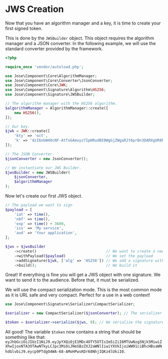 JWS Creation
============

Now that you have an algorithm manager and a key, it is time to create your first signed token.

This is done by the `JWSBuilder` object. This object requires the algorithm manager and a JSON converter.
In the following example, we will use the standard converter provided by the framework.

```php
<?php

require_once 'vendor/autoload.php';

use Jose\Component\Core\AlgorithmManager;
use Jose\Component\Core\Converter\JsonConverter;
use Jose\Component\Core\JWK;
use Jose\Component\Signature\Algorithm\HS256;
use Jose\Component\Signature\JWSBuilder;

// The algorithm manager with the HS256 algorithm.
$algorithmManager = AlgorithmManager::create([
    new HS256(),
]);

// Our key.
$jwk = JWK::create([
    'kty' => 'oct',
    'k' => 'dzI6nbW4OcNF-AtfxGAmuyz7IpHRudBI0WgGjZWgaRJt6prBn3DARXgUR8NVwKhfL43QBIU2Un3AvCGCHRgY4TbEqhOi8-i98xxmCggNjde4oaW6wkJ2NgM3Ss9SOX9zS3lcVzdCMdum-RwVJ301kbin4UtGztuzJBeg5oVN00MGxjC2xWwyI0tgXVs-zJs5WlafCuGfX1HrVkIf5bvpE0MQCSjdJpSeVao6-RSTYDajZf7T88a2eVjeW31mMAg-jzAWfUrii61T_bYPJFOXW8kkRWoa1InLRdG6bKB9wQs9-VdXZP60Q4Yuj_WZ-lO7qV9AEFrUkkjpaDgZT86w2g',
]);

// The JSON Converter.
$jsonConverter = new JsonConverter();

// We instantiate our JWS Builder.
$jwsBuilder = new JWSBuilder(
    $jsonConverter,
    $algorithmManager
);
```

Now let's create our first JWS object.

```php
// The payload we want to sign
$payload = [
    'iat' => time(),
    'nbf' => time(),
    'exp' => time() + 3600,
    'iss' => 'My service',
    'aud' => 'Your application',
];

$jws = $jwsBuilder
    ->create()                               // We want to create a new JWS
    ->withPayload($payload)                  // We set the payload
    ->addSignature($jwk, ['alg' => 'HS256']) // We add a signature with a simple protected header
    ->build();                               // We build it
```

Great! If everything is fine you will get a JWS object with one signature.
We want to send it to the audience. Before that, it must be serialized.

We will use the compact serialization mode.
This is the most common mode as it is URL safe and very compact.
Perfect for a use in a web context!

```php
use Jose\Component\Signature\Serializer\CompactSerializer;

$serializer = new CompactSerializer($jsonConverter); // The serializer

$token = $serializer->serialize($jws, 0); // We serialize the signature at index 0 (we only have one signature).
```

All good!
The variable `$token` now contains a string that should be something like that: `eyJhbGciOiJIUzI1NiJ9.eyJpYXQiOjE1MDc4OTY5OTIsIm5iZiI6MTUwNzg5Njk5MiwiZXhwIjoxNTA3OTAwNTkyLCJpc3MiOiJNeSBzZXJ2aWNlIiwiYXVkIjoiWW91ciBhcHBsaWNhdGlvbiJ9.eycp9PTdgO4WA-68-AMoHPwsKDr68NhjIQKz4lUkiI0`.
